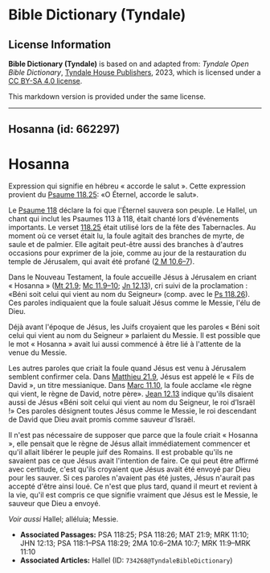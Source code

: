 # Bible Dictionary (Tyndale)

## License Information

**Bible Dictionary (Tyndale)** is based on and adapted from: _Tyndale Open Bible Dictionary_, [Tyndale House Publishers](https://tyndaleopenresources.com/), 2023, which is licensed under a [CC BY-SA 4.0 license](https://creativecommons.org/licenses/by-sa/4.0/legalcode.en).

This markdown version is provided under the same license.



--------------------------------

## Hosanna (id: 662297)

Hosanna
=======

Expression qui signifie en hébreu « accorde le salut ». Cette expression provient du [Psaume 118\.25](https://ref.ly/Ps118:25): «O Éternel, accorde le salut».

Le [Psaume 118](https://ref.ly/Ps118:1-Ps118:29) déclare la foi que l'Éternel sauvera son peuple. Le Hallel, un chant qui inclut les Psaumes 113 à 118, était chanté lors d'événements importants. Le verset [118\.25](https://ref.ly/Ps118:25) était utilisé lors de la fête des Tabernacles. Au moment où ce verset était lu, la foule agitait des branches de myrte, de saule et de palmier. Elle agitait peut\-être aussi des branches à d'autres occasions pour exprimer de la joie, comme au jour de la restauration du temple de Jérusalem, qui avait été profané ([2 M 10\.6–7](https://ref.ly/2Macc10:6-2Macc10:7)).

Dans le Nouveau Testament, la foule accueille Jésus à Jérusalem en criant « Hosanna » ([Mt 21\.9](https://ref.ly/Matt21:9); [Mc 11\.9–10](https://ref.ly/Mark11:9-Mark11:10); [Jn 12\.13](https://ref.ly/John12:13)), cri suivi de la proclamation : «Béni soit celui qui vient au nom du Seigneur» (comp. avec le [Ps 118\.26](https://ref.ly/Ps118:26)). Ces paroles indiquaient que la foule saluait Jésus comme le Messie, l'élu de Dieu. 

Déjà avant l'époque de Jésus, les Juifs croyaient que les paroles « Béni soit celui qui vient au nom du Seigneur » parlaient du Messie. Il est possible que le mot « Hosanna » avait lui aussi commencé à être lié à l'attente de la venue du Messie. 

Les autres paroles que criait la foule quand Jésus est venu à Jérusalem semblent confirmer cela. Dans [Matthieu 21\.9](https://ref.ly/Matt21:9), Jésus est appelé le « Fils de David », un titre messianique. Dans [Marc 11\.10](https://ref.ly/Mark11:10), la foule acclame «le règne qui vient, le règne de David, notre père». [Jean 12\.13](https://ref.ly/John12:13) indique qu'ils disaient aussi de Jésus «Béni soit celui qui vient au nom du Seigneur, le roi d’Israël !» Ces paroles désignent toutes Jésus comme le Messie, le roi descendant de David que Dieu avait promis comme sauveur d'Israël.

Il n'est pas nécessaire de supposer que parce que la foule criait « Hosanna », elle pensait que le règne de Jésus allait immédiatement commencer et qu'il allait libérer le peuple juif des Romains. Il est probable qu'ils ne savaient pas ce que Jésus avait l'intention de faire. Ce qui peut être affirmé avec certitude, c'est qu'ils croyaient que Jésus avait été envoyé par Dieu pour les sauver. Si ces paroles n'avaient pas été justes, Jésus n'aurait pas accepté d'être ainsi loué. Ce n'est que plus tard, quand il meurt et revient à la vie, qu'il est compris ce que signifie vraiment que Jésus est le Messie, le sauveur que Dieu a envoyé.

*Voir aussi* Hallel; alléluia; Messie.

* **Associated Passages:** PSA 118:25; PSA 118:26; MAT 21:9; MRK 11:10; JHN 12:13; PSA 118:1–PSA 118:29; 2MA 10:6–2MA 10:7; MRK 11:9–MRK 11:10
* **Associated Articles:** Hallel (ID: `734268@TyndaleBibleDictionary`)

